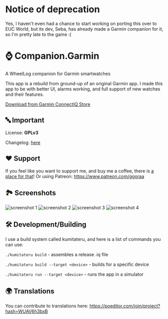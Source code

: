 # Notice of deprecation

Yes, I haven't even had a chance to start working on porting this over to EUC World, but its dev, Seba, has already made a Garmin companion for it, so I'm pretty late to the game :(

# ⌚️ Companion.Garmin 

A WheelLog companion for Garmin smartwatches

This app is a rebuild from ground-up of an original Garmin app. I made this app to be with better UI, alarms working, and full support of new watches and their features.

[Download from Garmin ConnectIQ Store](https://apps.garmin.com/en-US/apps/35719a02-8a5d-46bc-b474-f26c54c4e045)
## 🔤 Important

License: **GPLv3**

Changelog: [here](https://github.com/Wheellog/Companion.Garmin/blob/master/CHANGELOG.md)

## ❤️ Support

If you feel like you want to support me, and buy me a coffee, there is [a place for that](https://buymeacoffee.com/ggoraao)!
Or using Patreon: https://www.patreon.com/ggoraa

## 🏞 Screenshots
![screenshot 1](https://raw.githubusercontent.com/Wheellog/Companion.Garmin/master/.github/readme-images/1.png)
![screenshot 2](https://raw.githubusercontent.com/Wheellog/Companion.Garmin/master/.github/readme-images/2.png)
![screenshot 3](https://raw.githubusercontent.com/Wheellog/Companion.Garmin/master/.github/readme-images/3.png)
![screenshot 4](https://raw.githubusercontent.com/Wheellog/Companion.Garmin/master/.github/readme-images/4.png)

## 🛠 Development/Building

I use a build system called kumitateru, and here is a list of commands you can use:

`./kumitateru build` - assembles a release .iq file

`./kumitateru build --target <device>` - builds for a specific device

`./kumitateru run --target <device>` - runs the app in a simulator

## 🌍 Translations

You can contribute to translations here: https://poeditor.com/join/project?hash=WUAV6h3bxB
